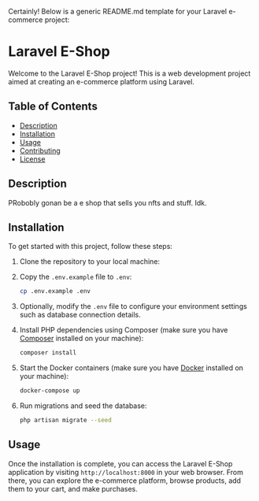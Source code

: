 Certainly! Below is a generic README.md template for your Laravel e-commerce project:

# Laravel E-Shop

Welcome to the Laravel E-Shop project! This is a web development project aimed at creating an e-commerce platform using Laravel.

## Table of Contents

- [Description](#description)
- [Installation](#installation)
- [Usage](#usage)
- [Contributing](#contributing)
- [License](#license)

## Description

PRobobly gonan be a e shop that sells you nfts and stuff. Idk.

## Installation

To get started with this project, follow these steps:

1. Clone the repository to your local machine:
2. Copy the `.env.example` file to `.env`:

   ```bash
   cp .env.example .env
   ```

3. Optionally, modify the `.env` file to configure your environment settings such as database connection details.

4. Install PHP dependencies using Composer (make sure you have [Composer](https://getcomposer.org) installed on your machine):

   ```bash
   composer install
   ```

5. Start the Docker containers (make sure you have [Docker](https://www.docker.com) installed on your machine):

   ```bash
   docker-compose up
   ```

6. Run migrations and seed the database:

   ```bash
   php artisan migrate --seed
   ```

## Usage

Once the installation is complete, you can access the Laravel E-Shop application by visiting `http://localhost:8000` in your web browser. From there, you can explore the e-commerce platform, browse products, add them to your cart, and make purchases.
